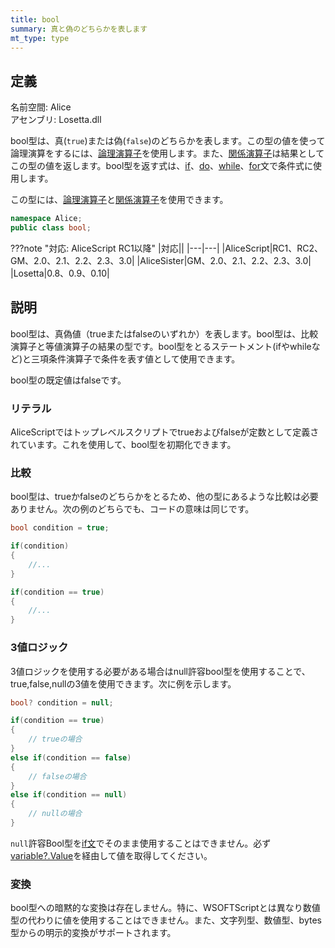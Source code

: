 ```yaml
---
title: bool
summary: 真と偽のどちらかを表します
mt_type: type
---
```

## 定義
名前空間: Alice<br/>
アセンブリ: Losetta.dll

bool型は、真(`true`)または偽(`false`)のどちらかを表します。この型の値を使って論理演算をするには、[論理演算子](../../general/operators/logical-operators.md)を使用します。また、[関係演算子](../../general/operators/relational-operators.md)は結果としてこの型の値を返します。bool型を返す式は、[if](../alice/if.md)、[do](../alice/do.md)、[while](../alice/while.md)、[for](../alice/for.md)文で条件式に使用します。

この型には、[論理演算子](../../general/operators/logical-operators.md)と[関係演算子](../../general/operators/relational-operators.md)を使用できます。

```cs title="AliceScript"
namespace Alice;
public class bool;
```

???note "対応: AliceScript RC1以降"
    |対応||
    |---|---|
    |AliceScript|RC1、RC2、GM、2.0、2.1、2.2、2.3、3.0|
    |AliceSister|GM、2.0、2.1、2.2、2.3、3.0|
    |Losetta|0.8、0.9、0.10|

## 説明
bool型は、真偽値（trueまたはfalseのいずれか）を表します。bool型は、比較演算子と等値演算子の結果の型です。bool型をとるステートメント(ifやwhileなど)と三項条件演算子で条件を表す値として使用できます。

bool型の既定値はfalseです。

### リテラル
AliceScriptではトップレベルスクリプトでtrueおよびfalseが定数として定義されています。これを使用して、bool型を初期化できます。

### 比較
bool型は、trueかfalseのどちらかをとるため、他の型にあるような比較は必要ありません。次の例のどちらでも、コードの意味は同じです。

```cs title="AliceScript"
bool condition = true;

if(condition)
{
    //...
}

if(condition == true)
{
    //...
}
```

### 3値ロジック
3値ロジックを使用する必要がある場合はnull許容bool型を使用することで、true,false,nullの3値を使用できます。次に例を示します。

```cs title="AliceScript"
bool? condition = null;

if(condition == true)
{
    // trueの場合
}
else if(condition == false)
{
    // falseの場合
}
else if(condition == null)
{
    // nullの場合
}
```

`null`許容Bool型を[if文](../alice/if.md)でそのまま使用することはできません。必ず[variable?.Value](../variable/value.md)を経由して値を取得してください。

### 変換
bool型への暗黙的な変換は存在しません。特に、WSOFTScriptとは異なり数値型の代わりに値を使用することはできません。また、文字列型、数値型、bytes型からの明示的変換がサポートされます。
